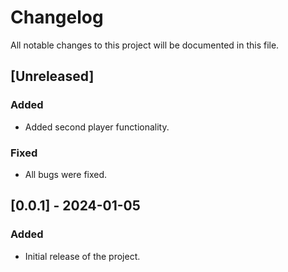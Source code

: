 # Changelog

All notable changes to this project will be documented in this file.

## [Unreleased]

### Added

- Added second player functionality.

### Fixed

- All bugs were fixed.

## [0.0.1] - 2024-01-05

### Added

- Initial release of the project.
